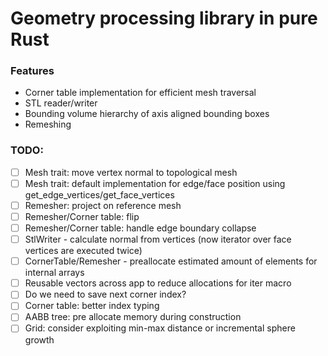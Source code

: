 # Geometry processing library in pure Rust

### Features
- Corner table implementation for efficient mesh traversal
- STL reader/writer
- Bounding volume hierarchy of axis aligned bounding boxes
- Remeshing

### TODO:
- [ ] Mesh trait: move vertex normal to topological mesh
- [ ] Mesh trait: default implementation for edge/face position using get_edge_vertices/get_face_vertices
- [ ] Remesher: project on reference mesh
- [ ] Remesher/Corner table: flip
- [ ] Remesher/Corner table: handle edge boundary collapse
- [ ] StlWriter - calculate normal from vertices (now iterator over face vertices are executed twice)
- [ ] CornerTable/Remesher - preallocate estimated amount of elements for internal arrays
- [ ] Reusable vectors across app to reduce allocations for iter macro
- [ ] Do we need to save next corner index? 
- [ ] Corner table: better index typing
- [ ] AABB tree: pre allocate memory during construction
- [ ] Grid: consider exploiting min-max distance or incremental sphere growth